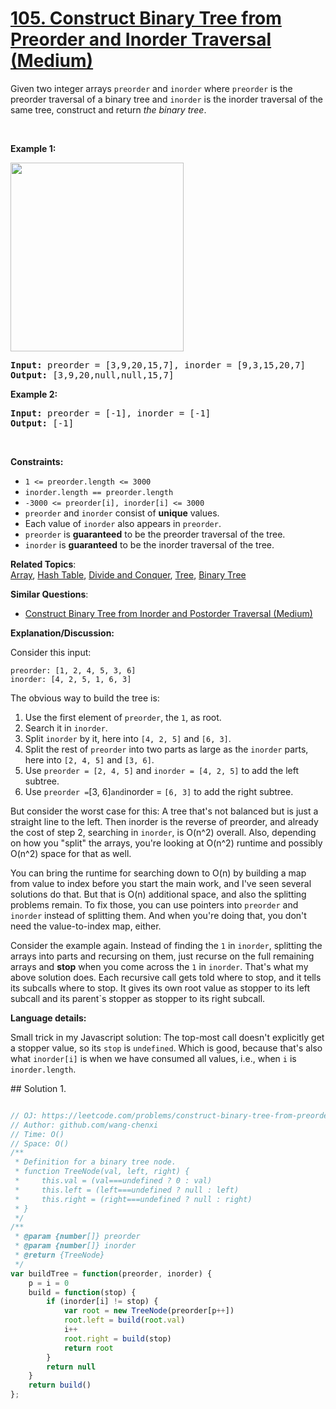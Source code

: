 # [105. Construct Binary Tree from Preorder and Inorder Traversal (Medium)](https://leetcode.com/problems/construct-binary-tree-from-preorder-and-inorder-traversal/)

<p>Given two integer arrays <code>preorder</code> and <code>inorder</code> where <code>preorder</code> is the preorder traversal of a binary tree and <code>inorder</code> is the inorder traversal of the same tree, construct and return <em>the binary tree</em>.</p>

<p>&nbsp;</p>
<p><strong>Example 1:</strong></p>
<img alt="" src="https://assets.leetcode.com/uploads/2021/02/19/tree.jpg" style="width: 277px; height: 302px;">
<pre><strong>Input:</strong> preorder = [3,9,20,15,7], inorder = [9,3,15,20,7]
<strong>Output:</strong> [3,9,20,null,null,15,7]
</pre>

<p><strong>Example 2:</strong></p>

<pre><strong>Input:</strong> preorder = [-1], inorder = [-1]
<strong>Output:</strong> [-1]
</pre>

<p>&nbsp;</p>
<p><strong>Constraints:</strong></p>

<ul>
	<li><code>1 &lt;= preorder.length &lt;= 3000</code></li>
	<li><code>inorder.length == preorder.length</code></li>
	<li><code>-3000 &lt;= preorder[i], inorder[i] &lt;= 3000</code></li>
	<li><code>preorder</code> and <code>inorder</code> consist of <strong>unique</strong> values.</li>
	<li>Each value of <code>inorder</code> also appears in <code>preorder</code>.</li>
	<li><code>preorder</code> is <strong>guaranteed</strong> to be the preorder traversal of the tree.</li>
	<li><code>inorder</code> is <strong>guaranteed</strong> to be the inorder traversal of the tree.</li>
</ul>


**Related Topics**:  
[Array](https://leetcode.com/tag/array/), [Hash Table](https://leetcode.com/tag/hash-table/), [Divide and Conquer](https://leetcode.com/tag/divide-and-conquer/), [Tree](https://leetcode.com/tag/tree/), [Binary Tree](https://leetcode.com/tag/binary-tree/)

**Similar Questions**:
* [Construct Binary Tree from Inorder and Postorder Traversal (Medium)](https://leetcode.com/problems/construct-binary-tree-from-inorder-and-postorder-traversal/)


<div>
<p></p><p><strong>Explanation/Discussion:</strong></p><p>
</p><p>Consider this input:</p><p>
</p><pre><code>preorder: [1, 2, 4, 5, 3, 6]
inorder: [4, 2, 5, 1, 6, 3]
</code></pre>
<p></p><p>The obvious way to build the tree is:</p><p>
</p><ol>
<li>Use the first element of <code>preorder</code>, the <code>1</code>, as root.</li>
<li>Search it in <code>inorder</code>.</li>
<li>Split <code>inorder</code> by it, here into <code>[4, 2, 5]</code> and <code>[6, 3]</code>.</li>
<li>Split the rest of  <code>preorder</code> into two parts as large as the <code>inorder</code> parts, here into <code>[2, 4, 5]</code> and <code>[3, 6]</code>.</li>
<li>Use <code>preorder = [2, 4, 5]</code> and <code>inorder = [4, 2, 5]</code> to add the left subtree.</li>
<li>Use <code>preorder =</code>[3, 6]<code>and</code>inorder = <code>[6, 3]</code> to add the right subtree.</li>
</ol>
<p></p><p>But consider the worst case for this: A tree that's not balanced but is just a straight line to the left. Then inorder is the reverse of preorder, and already the cost of step 2, searching in <code>inorder</code>, is O(n^2) overall. Also, depending on how you "split" the arrays, you're looking at O(n^2) runtime and possibly O(n^2) space for that as well.</p><p>
</p><p>You can bring the runtime for searching down to O(n) by building a map from value to index before you start the main work, and I've seen several solutions do that. But that is O(n) additional space, and also the splitting problems remain. To fix those, you can use pointers into <code>preorder</code> and <code>inorder</code> instead of splitting them. And when you're doing that, you don't need the value-to-index map, either.</p><p>
</p><p>Consider the example again. Instead of finding the <code>1</code> in <code>inorder</code>, splitting the arrays into parts and recursing on them, just recurse on the full remaining arrays and <strong>stop</strong> when you come across the <code>1</code> in <code>inorder</code>. That's what my above solution does. Each recursive call gets told where to stop, and it tells its subcalls where to stop. It gives its own root value as stopper to its left subcall and its parent`s stopper as stopper to its right subcall.</p><p>
</p><p><strong>Language details:</strong></p><p>
</p><p>Small trick in my Javascript solution: The top-most call doesn't explicitly get a stopper value, so its <code>stop</code> is <code>undefined</code>. Which is good, because that's also what <code>inorder[i]</code> is when we have consumed all values, i.e., when <code>i</code> is <code>inorder.length</code>.</p>
</div>
## Solution 1.

```js

// OJ: https://leetcode.com/problems/construct-binary-tree-from-preorder-and-inorder-traversal/
// Author: github.com/wang-chenxi
// Time: O()
// Space: O()
/**
 * Definition for a binary tree node.
 * function TreeNode(val, left, right) {
 *     this.val = (val===undefined ? 0 : val)
 *     this.left = (left===undefined ? null : left)
 *     this.right = (right===undefined ? null : right)
 * }
 */
/**
 * @param {number[]} preorder
 * @param {number[]} inorder
 * @return {TreeNode}
 */
var buildTree = function(preorder, inorder) {
    p = i = 0
    build = function(stop) {
        if (inorder[i] != stop) {
            var root = new TreeNode(preorder[p++])
            root.left = build(root.val)
            i++
            root.right = build(stop)
            return root
        }
        return null
    }
    return build()
};

```